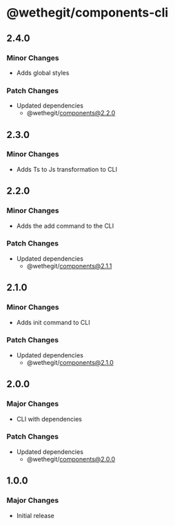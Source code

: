 # @wethegit/components-cli

## 2.4.0

### Minor Changes

- Adds global styles

### Patch Changes

- Updated dependencies
  - @wethegit/components@2.2.0

## 2.3.0

### Minor Changes

- Adds Ts to Js transformation to CLI

## 2.2.0

### Minor Changes

- Adds the add command to the CLI

### Patch Changes

- Updated dependencies
  - @wethegit/components@2.1.1

## 2.1.0

### Minor Changes

- Adds init command to CLI

### Patch Changes

- Updated dependencies
  - @wethegit/components@2.1.0

## 2.0.0

### Major Changes

- CLI with dependencies

### Patch Changes

- Updated dependencies
  - @wethegit/components@2.0.0

## 1.0.0

### Major Changes

- Initial release
